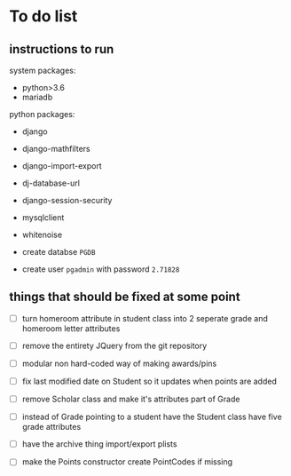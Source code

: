 # To do list

## instructions to run
system packages:
* python>3.6
* mariadb

python packages:
* django
* django-mathfilters
* django-import-export
* dj-database-url
* django-session-security
* mysqlclient
* whitenoise

* create databse `PGDB`
* create user `pgadmin` with password `2.71828`

## things that should be fixed at some point

- [ ] turn homeroom attribute in student class into 2 seperate grade and homeroom letter attributes
- [ ] remove the entirety JQuery from the git repository
- [ ] modular non hard-coded way of making awards/pins
- [ ] fix last modified date on Student so it updates when points are added
- [ ] remove Scholar class and make it's attributes part of Grade
- [ ] instead of Grade pointing to a student have the Student class have five grade attributes
- [ ] have the archive thing import/export plists
- [ ] make the Points constructor create PointCodes if missing

